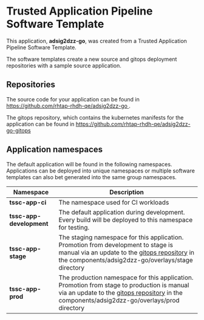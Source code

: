 # Trusted Application Pipeline Software Template

This application, **adsig2dzz-go**, was created from a Trusted Application Pipeline Software Template.

The software templates create a new source and gitops deployment repositories with a sample source application. 

## Repositories

The source code for your application can be found in [https://github.com/rhtap-rhdh-qe/adsig2dzz-go ](https://github.com/rhtap-rhdh-qe/adsig2dzz-go ).
 
The gitops repository, which contains the kubernetes manifests for the application can be found in 
[https://github.com/rhtap-rhdh-qe/adsig2dzz-go-gitops ](https://github.com/rhtap-rhdh-qe/adsig2dzz-go-gitops ) 

## Application namespaces 

The default application will be found in the following namespaces. Applications can be deployed into unique namespaces or multiple software templates can also bet generated into the same group namespaces.  

|  Namespace   |  Description   |  
| -------- | -------- |
| **tssc-app-ci** | The namespace used for CI workloads |
| **tssc-app-development** | The default application during development. Every build will be deployed to this namespace for testing. |
| **tssc-app-stage** | The staging namespace for this application. Promotion from development to stage is manual via an update to the [gitops repository](https://github.com/rhtap-rhdh-qe/adsig2dzz-go-gitops ) in the components/adsig2dzz-go/overlays/stage directory |
| **tssc-app-prod** | The production namespace for this application. Promotion from stage to production is manual via an update to the [gitops repository](https://github.com/rhtap-rhdh-qe/adsig2dzz-go-gitops ) in the components/adsig2dzz-go/overlays/prod directory |